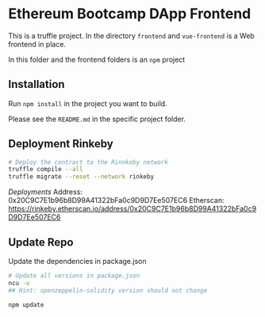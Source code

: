 # Ethereum Bootcamp DApp Frontend

This is a truffle project. In the directory `frontend` and `vue-frontend` is a Web frontend in place.

In this folder and the frontend folders is an `npm` project

## Installation

Run `npm install` in the project you want to build.

Please see the `README.md` in the specific project folder.

## Deployment Rinkeby

```bash
# Deploy the contract to the Rinnkeby network
truffle compile --all
truffle migrate --reset --network rinkeby
```

*Deployments*
Address: 0x20C9C7E1b96b8D99A41322bFa0c9D9D7Ee507EC6
Etherscan: https://rinkeby.etherscan.io/address/0x20C9C7E1b96b8D99A41322bFa0c9D9D7Ee507EC6

## Update Repo

Update the dependencies in package.json

```bash
# Update all versions in package.json
ncu -u
## Hint: openzeppelin-solidity version should not change

npm update
```
